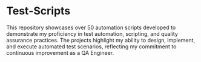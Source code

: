 # Test-Scripts
This repository showcases over 50 automation scripts developed to demonstrate my proficiency in test automation, scripting, and quality assurance practices. The projects highlight my ability to design, implement, and execute automated test scenarios, reflecting my commitment to continuous improvement as a QA Engineer.
